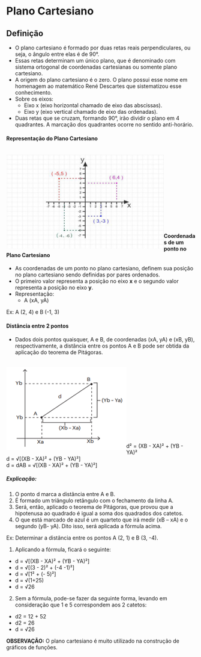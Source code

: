 # Plano Cartesiano

## Definição
- O plano cartesiano é formado por duas retas reais perpendiculares, ou seja, o ângulo entre elas é de 90°.
- Essas retas determinam um único plano, que é denominado com sistema ortogonal de coordenadas cartesianas ou somente plano cartesiano.
- A origem do plano cartesiano é o zero. O plano possui esse nome em homenagem ao matemático René Descartes que sistematizou esse conhecimento.
- Sobre os eixos:
  - Eixo x (eixo horizontal chamado de eixo das abscissas).
  - Eixo y (eixo vertical chamado de eixo das ordenadas).
- Duas retas que se cruzam, formando 90°, irão dividir o plano em 4 quadrantes. A marcação dos quadrantes ocorre no sentido anti-horário.

#### Representação do Plano Cartesiano

<br>
<div style="display:inline_block">
    <img align="left" height="250" width="420" src="../../img/plano-cartesiano.png">
</div><br><br><br><br><br><br><br><br><br><br><br>

#### Coordenadas de um ponto no Plano Cartesiano
- As coordenadas de um ponto no plano cartesiano, definem sua posição no plano cartesiano sendo definidas por pares ordenados.
- O primeiro valor representa a posição no eixo **x** e o segundo valor representa a posição no eixo **y**.
- Representação:
  - A (xA, yA)

Ex: A (2, 4) e B (-1, 3)  

#### Distância entre 2 pontos
- Dados dois pontos quaisquer, A e B, de coordenadas (xA, yA) e (xB, yB), respectivamente, a distância entre os pontos A e B pode ser obtida da aplicação do teorema de Pitágoras.

<br>
<div style="display:inline_block">
    <img align="left" height="220" width="320" src="../../img/distancia-entre-pontos.png">
</div><br><br><br><br><br><br><br><br><br><br><br>

d² = (XB - XA)² + (YB - YA)²  
d = √[(XB - XA)² + (YB - YA)²]  
d = dAB = √[(XB - XA)² + (YB - YA)²]  

##### Explicação:
1. O ponto d marca a distância entre A e B. 
2. É formado um triângulo retângulo com o fechamento da linha A. 
3. Será, então, aplicado o teorema de Pitágoras, que provou que a hipotenusa ao quadrado é igual a soma dos quadrados dos catetos. 
4. O que está marcado de azul é um quarteto que irá medir (xB – xA) e o segundo (yB- yA). Dito isso, será aplicada a fórmula acima.

Ex: Determinar a distância entre os pontos A (2, 1) e B (3, -4).  

1. Aplicando a fórmula, ficará o seguinte:
  - d = √[(XB - XA)² + (YB - YA)²]
  - d = √[(3 - 2)² + (-4 -1)²]
  - d = √[1² + (- 5)²]
  - d = √(1+25)
  - d = √26
2. Sem a fórmula, pode-se fazer da seguinte forma, levando em consideração que 1 e 5 correspondem aos 2 catetos:
  - d2 = 12 + 52
  - d2 = 26
  - d = √26

**OBSERVAÇÃO:** O plano cartesiano é muito utilizado na construção de gráficos de funções.
